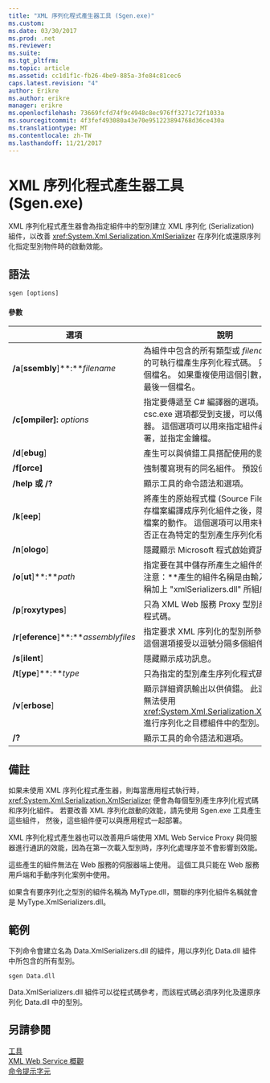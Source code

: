 ```yaml
---
title: "XML 序列化程式產生器工具 (Sgen.exe)"
ms.custom: 
ms.date: 03/30/2017
ms.prod: .net
ms.reviewer: 
ms.suite: 
ms.tgt_pltfrm: 
ms.topic: article
ms.assetid: cc1d1f1c-fb26-4be9-885a-3fe84c81cec6
caps.latest.revision: "4"
author: Erikre
ms.author: erikre
manager: erikre
ms.openlocfilehash: 73669fcfd74f9c4948c8ec976ff3271c72f1033a
ms.sourcegitcommit: 4f3fef493080a43e70e951223894768d36ce430a
ms.translationtype: MT
ms.contentlocale: zh-TW
ms.lasthandoff: 11/21/2017
---
```

# <a name="xml-serializer-generator-tool-sgenexe"></a>XML 序列化程式產生器工具 (Sgen.exe)
XML 序列化程式產生器會為指定組件中的型別建立 XML 序列化 (Serialization) 組件，以改善 <xref:System.Xml.Serialization.XmlSerializer> 在序列化或還原序列化指定型別物件時的啟動效能。  
  
## <a name="syntax"></a>語法  
  
```  
sgen [options]  
```  
  
#### <a name="parameters"></a>參數  
  
|選項|說明|  
|------------|-----------------|  
|**/a**[**ssembly**]**:***filename*|為組件中包含的所有類型或 *filename* 所指定的可執行檔產生序列化程式碼。 只能提供一個檔名。 如果重複使用這個引數，則會使用最後一個檔名。|  
|**/c[ompiler]:** *options*|指定要傳遞至 C# 編譯器的選項。 所有 csc.exe 選項都受到支援，可以傳遞至編譯器。 這個選項可以用來指定組件必須經過簽署，並指定金鑰檔。|  
|**/d**[**ebug**]|產生可以與偵錯工具搭配使用的影像。|  
|**/f[orce]**|強制覆寫現有的同名組件。 預設值為 **false**。|  
|**/help 或 /?**|顯示工具的命令語法和選項。|  
|**/k**[**eep**]|將產生的原始程式檔 (Source File) 和其他暫存檔案編譯成序列化組件之後，隱藏刪除這些檔案的動作。 這個選項可以用來判斷工具是否正在為特定的型別產生序列化程式碼。|  
|**/n**[**ologo**]|隱藏顯示 Microsoft 程式啟始資訊。|  
|**/o**[**ut**]**:***path*|指定要在其中儲存所產生之組件的目錄。 **注意：**產生的組件名稱是由輸入組件的名稱加上 "xmlSerializers.dll" 所組成。|  
|**/p**[**roxytypes**]|只為 XML Web 服務 Proxy 型別產生序列化程式碼。|  
|**/r**[**eference**]**:***assemblyfiles*|指定要求 XML 序列化的型別所參考的組件。 這個選項接受以逗號分隔多個組件檔案。|  
|**/s**[**ilent**]|隱藏顯示成功訊息。|  
|**/t**[**ype**]**:***type*|只為指定的型別產生序列化程式碼。|  
|**/v**[**erbose**]|顯示詳細資訊輸出以供偵錯。 此選項會列出無法使用 <xref:System.Xml.Serialization.XmlSerializer> 進行序列化之目標組件中的型別。|  
|**/?**|顯示工具的命令語法和選項。|  
  
## <a name="remarks"></a>備註  
 如果未使用 XML 序列化程式產生器，則每當應用程式執行時，<xref:System.Xml.Serialization.XmlSerializer> 便會為每個型別產生序列化程式碼和序列化組件。 若要改善 XML 序列化啟動的效能，請先使用 Sgen.exe 工具產生這些組件， 然後，這些組件便可以與應用程式一起部署。  
  
 XML 序列化程式產生器也可以改善用戶端使用 XML Web Service Proxy 與伺服器進行通訊的效能，因為在第一次載入型別時，序列化處理序並不會影響到效能。  
  
 這些產生的組件無法在 Web 服務的伺服器端上使用。 這個工具只能在 Web 服務用戶端和手動序列化案例中使用。  
  
 如果含有要序列化之型別的組件名稱為 MyType.dll，關聯的序列化組件名稱就會是 MyType.XmlSerializers.dll。  
  
## <a name="examples"></a>範例  
 下列命令會建立名為 Data.XmlSerializers.dll 的組件，用以序列化 Data.dll 組件中所包含的所有型別。  
  
```  
sgen Data.dll   
```  
  
 Data.XmlSerializers.dll 組件可以從程式碼參考，而該程式碼必須序列化及還原序列化 Data.dll 中的型別。  
  
## <a name="see-also"></a>另請參閱  
 [工具](../../../docs/framework/tools/index.md)  
 [XML Web Service 概觀](http://msdn.microsoft.com/en-us/9db0c7b8-bca6-462b-9be5-f5f9a7f05a4d)  
 [命令提示字元](../../../docs/framework/tools/developer-command-prompt-for-vs.md)
